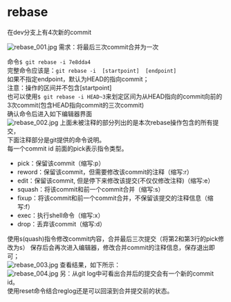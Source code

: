 # rebase

在dev分支上有4次新的commit

![rebase_001.jpg](https://i.loli.net/2019/06/24/5d0fb6cdaccf438387.jpg)
需求：将最后三次commit合并为一次

命令`$ git rebase -i 7e8dda4`  
完整命令应该是：`git rebase -i  [startpoint]  [endpoint]`  
如果不指定endpoint，默认为HEAD的指向commit；  
注意：操作的区间并不包含[startpoint]  
也可以使用`$ git rebase -i HEAD~3`来划定区间为从HEAD指向的commit向前的3次commit(包含HEAD指向commit的三次commit)  
确认命令后进入如下编辑器界面  
![rebase_002.jpg](https://i.loli.net/2019/06/24/5d0fb6ce0015b10594.jpg)
上面未被注释的部分列出的是本次rebase操作包含的所有提交，  
下面注释部分是git提供的命令说明。  
每一个commit id 前面的pick表示指令类型。  

- pick：保留该commit（缩写:p）
- reword：保留该commit，但需要修改该commit的注释（缩写:r）
- edit：保留该commit, 但是停下来修改该提交(不仅仅修改注释)（缩写:e）
- squash：将该commit和前一个commit合并（缩写:s）
- fixup：将该commit和前一个commit合并，不保留该提交的注释信息（缩写:f）
- exec：执行shell命令（缩写:x）
- drop：丢弃该commit（缩写:d）  

使用s(quash)指令修改commit内容，合并最后三次提交（将第2和第3行的pick修改为s）  保存后会再次进入编辑器，修改合并commit的注释信息，保存退出即可；  
![rebase_003.jpg](https://i.loli.net/2019/06/24/5d0fb6cde161d57003.jpg)
查看结果，如下所示：  
![rebase_004.jpg](https://i.loli.net/2019/06/24/5d0fb6cd9634934837.jpg)
另：从git log中可看出合并后的提交会有一个新的commit id。  
使用reset命令结合reglog还是可以回滚到合并提交前的状态。  
